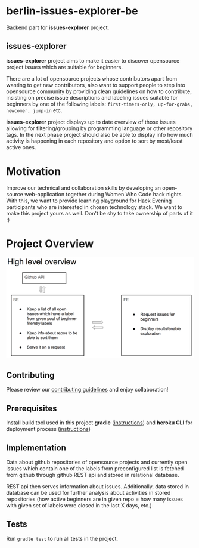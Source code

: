 # berlin-issues-explorer-be

Backend part for **issues-explorer** project.
 

## issues-explorer

 **issues-explorer** project aims to make it easier to discover opensource project issues which are suitable for beginners.

There are a lot of opensource projects whose contributors apart from wanting to get new contributors, also want to support people to step into opensource community by providing clean guidelines on how to contribute, insisting on precise issue descriptions and labeling issues suitable for beginners by one of the following labels: `first-timers-only, up-for-grabs, newcomer, jump-in` etc.
  
**issues-explorer** project displays up to date overview of those issues allowing for filtering/grouping by programming language or other repository tags. In the next phase project should also be able to display info how much activity is happening in each repository and option to sort by most/least active ones.

# Motivation

Improve our technical and collaboration skills by developing an open-source web-application together during Women Who Code hack nights.
With this, we want to provide learning playground for Hack Evening participants who are interested in chosen technology stack. We want to make this project yours as well. Don't be shy to take ownership of parts of it :)

# Project Overview

![project components](project_overview.png)

## Contributing

Please review our [contributing guidelines](CONTRIBUTING.md) and enjoy collaboration! 

## Prerequisites  

Install build tool used in this project **gradle** ([instructions](https://gradle.org/install/)) and **heroku CLI** for deployment process ([instructions](https://devcenter.heroku.com/articles/heroku-cli#download-and-install))

## Implementation

Data about github repositories of opensource projects and currently open issues which contain one of the labels from preconfigured list is fetched from github through github REST api and stored in relational database.


REST api then serves information about issues. Additionally, data stored in database can be used for further analysis about activities in stored repositories (how active beginners are in given repo = how many issues with given set of labels were closed in the last X days, etc.) 

## Tests

Run `gradle test` to run all tests in the project.
